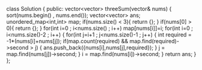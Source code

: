 class Solution {
public:
vector<vector<int>> threeSum(vector<int>& nums) {
sort(nums.begin() , nums.end());
vector<vector<int>> ans;
unordered_map<int,int> map;
if(nums.size() < 3){
return {};
}
if(nums[0] > 0){
return {};
}
for(int i=0 ; i<nums.size() ; i++)
map[nums[i]]=i;
for(int i=0 ; i<nums.size()-2 ; i++)
{
for(int j=i+1 ; j<nums.size()-1 ; j++)
{
int required = -1*(nums[i]+nums[j]);
if(map.count(required) && map.find(required)->second > j)
{
ans.push_back({nums[i],nums[j],required});
}
j = map.find(nums[j])->second;
}
i = map.find(nums[i])->second;
}
return ans;
}
};